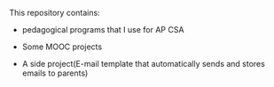 This repository contains:

*  pedagogical programs that I use for AP CSA

* Some MOOC projects

* A side project(E-mail template that automatically sends and stores emails to parents)
